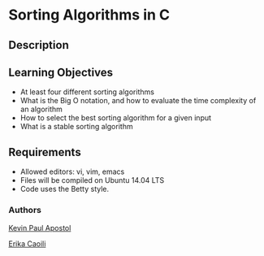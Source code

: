 # Sorting Algorithms in C

## Description

## Learning Objectives

- At least four different sorting algorithms
- What is the Big O notation, and how to evaluate the time complexity of an algorithm
- How to select the best sorting algorithm for a given input
- What is a stable sorting algorithm

## Requirements

- Allowed editors: vi, vim, emacs
- Files will be compiled on Ubuntu 14.04 LTS
- Code uses the Betty style.

### Authors
[Kevin Paul Apostol](858@holbertonschool.com)

[Erika Caoili](erika.caoili@gmail.com)